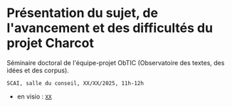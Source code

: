 # Présentation du sujet, de l'avancement et des difficultés du projet Charcot

Séminaire doctoral de l'équipe-projet ObTIC (Observatoire des textes, des idées et des corpus).

    SCAI, salle du conseil, XX/XX/2025, 11h-12h

* en visio : <a href="XX">`XX`</a>

